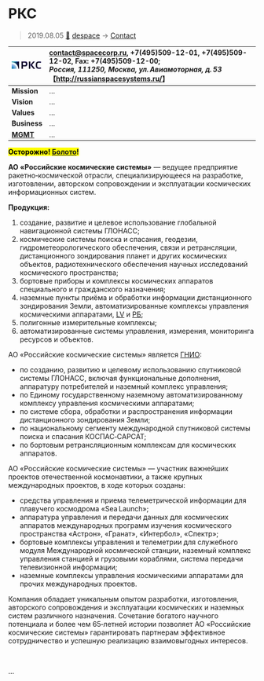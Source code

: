 # РКС
> 2019.08.05 [🚀](../../../index/index.md) [despace](../index.md) → [Contact](../contact.md)

|[![](../f/contact/r/rks_logo1_thumb.webp)](../f/contact/r/rks_logo1.webp)|<contact@spacecorp.ru>, +7(495)509-12-01, +7(495)509-12-02, Fax: +7(495)509-12-00;<br> *Россия, 111250, Москва, ул. Авиамоторная, д. 53*<br> 【<http://russianspacesystems.ru/>】|
|:-|:-|
|**Mission**|…|
|**Vision**|…|
|**Values**|…|
|**Business**|…|
|**[MGMT](../mgmt.md)**|…|

**<mark>Осторожно! [Болото](swamp.md)!</mark>**

**АО «Российские космические системы»** — ведущее предприятие ракетно‑космической отрасли, специализирующееся на разработке, изготовлении, авторском сопровождении и эксплуатации космических информационных систем.

**Продукция:**

   1. создание, развитие и целевое использование глобальной навигационной системы ГЛОНАСС;
   1. космические системы поиска и спасания, геодезии, гидрометеорологического обеспечения, связи и ретрансляции, дистанционного зондирования планет и других космических объектов, радиотехнического обеспечения научных исследований космического пространства;
   1. бортовые приборы и комплексы космических аппаратов специального и гражданского назначения;
   1. наземные пункты приёма и обработки информации дистанционного зондирования Земли, автоматизированные комплексы управления космическими аппаратами, [LV](../lv.md) и [РБ](../lv.md);
   1. полигонные измерительные комплексы;
   1. автоматизированные системы управления, измерения, мониторинга ресурсов и объектов.

АО «Российские космические системы» является [ГНИО](../hrorsi.md):

   - по созданию, развитию и целевому использованию спутниковой системы ГЛОНАСС, включая функциональные дополнения, аппаратуру потребителей и наземный комплекс управления;
   - по Единому государственному наземному автоматизированному комплексу управления космическими аппаратами;
   - по системе сбора, обработки и распространения информации дистанционного зондирования Земли;
   - по национальному сегменту международной спутниковой системы поиска и спасания КОСПАС‑САРСАТ;
   - по бортовым ретрансляционным комплексам для космических аппаратов.

АО «Российские космические системы» — участник важнейших проектов отечественной космонавтики, а также крупных международных проектов, в ходе которых созданы:

   - средства управления и приема телеметрической информации для плавучего космодрома «Sea Launch»;
   - аппаратура управления и передачи данных для космических аппаратов международных программ изучения космического пространства «Астрон», «Гранат», «Интербол», «Спектр»;
   - бортовые комплексы управления и телеметрии для служебного модуля Международной космической станции, наземный комплекс управления станцией и грузовыми кораблями, система передачи телевизионной информации;
   - наземные комплексы управления космическими аппаратами для прочих международных проектов.

Компания обладает уникальным опытом разработки, изготовления, авторского сопровождения и эксплуатации космических и наземных систем различного назначения. Сочетание богатого научного потенциала и более чем 65‑летней истории позволяет АО «Российские космические системы» гарантировать партнерам эффективное сотрудничество и успешную реализацию взаимовыгодных интересов.

<p style="page-break-after:always"> </p>

…
